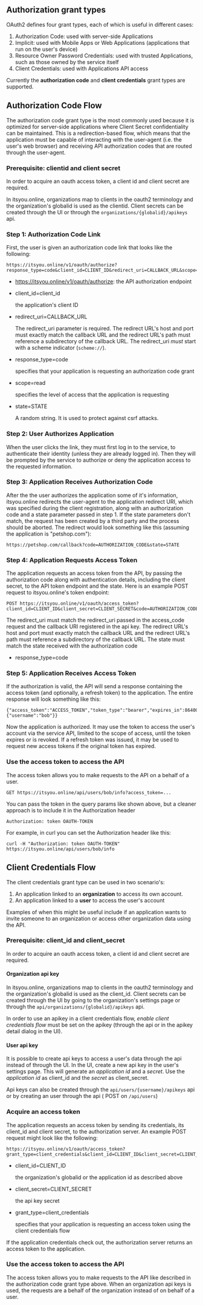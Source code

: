 ## Authorization grant types

OAuth2 defines four grant types, each of which is useful in different cases:

1. Authorization Code: used with server-side Applications
2. Implicit: used with Mobile Apps or Web Applications (applications that run on the user's device)
3. Resource Owner Password Credentials: used with trusted Applications, such as those owned by the service itself
4. Client Credentials: used with Applications API access

Currently the **authorization code** and **client credentials** grant types are supported.


## Authorization Code Flow
The authorization code grant type is the most commonly used because it is optimized for server-side applications where Client Secret confidentiality can be maintained. This is a redirection-based flow, which means that the application must be capable of interacting with the user-agent (i.e. the user's web browser) and receiving API authorization codes that are routed through the user-agent.

### Prerequisite: clientid and client secret

In order to acquire an oauth access token, a client id and client secret are required.

In itsyou.online, organizations map to clients in the oauth2 terminology and the organization's globalid is used as the clientid. Client secrets can be created through the UI or through the `organizations/{globalid}/apikeys` api.

### Step 1: Authorization Code Link

First, the user is given an authorization code link that looks like the following:

```
https://itsyou.online/v1/oauth/authorize?response_type=code&client_id=CLIENT_ID&redirect_uri=CALLBACK_URL&scope=read&state=STATE
```

* https://itsyou.online/v1/oauth/authorize: the API authorization endpoint
* client_id=client_id

    the application's client ID
* redirect_uri=CALLBACK_URL

    The redirect_uri parameter is required. The redirect URL's host and port must exactly match the callback URL and the redirect URL's path must reference a subdirectory of the callback URL.
    The redirect_uri *must* start with a scheme indicator (`scheme://`).


* response_type=code

    specifies that your application is requesting an authorization code grant
* scope=read

    specifies the level of access that the application is requesting

* state=STATE

    A random string. It is used to protect against csrf attacks.

### Step 2: User Authorizes Application

When the user clicks the link, they must first log in to the service, to authenticate their identity (unless they are already logged in). Then they will be prompted by the service to authorize or deny the application access to the requested information.

### Step 3: Application Receives Authorization Code

After the the user authorizes the application some of it's information, itsyou.online redirects the user-agent to the application redirect URI, which was specified during the client registration, along with an authorization code and a state parameter passed in step 1. If the state parameters don't match, the request has been created by a third party and the process should be aborted.
The redirect would look something like this (assuming the application is "petshop.com"):

```
https://petshop.com/callback?code=AUTHORIZATION_CODE&state=STATE
```

### Step 4: Application Requests Access Token

The application requests an access token from the API, by passing the authorization code along with authentication details, including the client secret, to the API token endpoint and the state. Here is an example POST request to itsyou.online's token endpoint:

```
POST https://itsyou.online/v1/oauth/access_token?client_id=CLIENT_ID&client_secret=CLIENT_SECRET&code=AUTHORIZATION_CODE&redirect_uri=CALLBACK_URL&state=STATE
```

The redirect_uri must match the redirect_uri passed in the access_code request and the callback URI registered in the api key. The redirect URL's host and port must exactly match the callback URL and the redirect URL's path must reference a subdirectory of the callback URL. The state must match the state received with the authorization code

* response_type=code

### Step 5: Application Receives Access Token

If the authorization is valid, the API will send a response containing the access token (and optionally, a refresh token) to the application. The entire response will look something like this:

```
{"access_token":"ACCESS_TOKEN","token_type":"bearer","expires_in":86400,"refresh_token":"REFRESH_TOKEN","scope":"read","info":{"username":"bob"}}
```
Now the application is authorized.
It may use the token to access the user's account via the service API, limited to the scope of access, until the token expires or is revoked.
If a refresh token was issued, it may be used to request new access tokens if the original token has expired.


### Use the access token to access the API

The access token allows you to make requests to the API on a behalf of a user.

```
GET https://itsyou.online/api/users/bob/info?access_token=...
```
You can pass the token in the query params like shown above, but a cleaner approach is to include it in the Authorization header

```
Authorization: token OAUTH-TOKEN
```
For example, in curl you can set the Authorization header like this:

```
curl -H "Authorization: token OAUTH-TOKEN" https://itsyou.online/api/users/bob/info
```

## Client Credentials Flow


The client credentials grant type can be used in two scenario's:
1. An application linked to an **organization** to access its own account.
2. An application linked to a **user** to access the user's account

Examples of when this might be useful include if an application wants to invite someone to an organization or access other organization data using the API.

### Prerequisite: client_id and client_secret

In order to acquire an oauth access token, a client id and client secret are required.

#### Organization api key
In itsyou.online, organizations map to clients in the oauth2 terminology and the organization's globalid is used as the client_id. Client secrets can be created through the UI by going to the organization's settings page or through the `api/organizations/{globalid}/apikeys` api.

In order to use an apikey in a client credentials flow, *enable client credentials flow* must be set on the apikey (through the api or in the apikey detail dialog in the UI).

#### User api key
It is possible to create api keys to access a user's data through the api instead of through the UI.
In the UI, create a new api key in the user's settings page. This will generate an *application id* and a *secret*. Use the *application id* as client_id and the *secret* as client_secret.

Api keys can also be created through the `api/users/{username}/apikeys` api or by creating an user through the api ( POST on `/api/users`)


### Acquire an access token

The application requests an access token by sending its credentials, its client_id and client secret, to the authorization server. An example POST request might look like the following:

```
https://itsyou.online/v1/oauth/access_token?grant_type=client_credentials&client_id=CLIENT_ID&client_secret=CLIENT_SECRET
```

* client_id=CLIENT_ID

    the organization's globalid or the application id as described above

* client_secret=CLIENT_SECRET

    the api key secret

* grant_type=client_credentials

    specifies that your application is requesting an access token using the client credentials flow



If the application credentials check out, the authorization server returns an access token to the application.


### Use the access token to access the API

The access token allows you to make requests to the API like described in the authorization code grant type above. When an organization api keys is used, the requests are a behalf of the organization instead of on behalf of a user.
